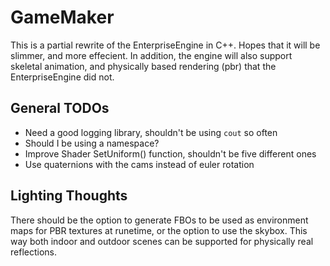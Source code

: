 # GameMaker
This is a partial rewrite of the EnterpriseEngine in C++. Hopes that it will be slimmer, and more effecient. In addition, the engine will also support skeletal animation, and physically based rendering (pbr) that the EnterpriseEngine did not.

## General TODOs
- Need a good logging library, shouldn't be using `cout` so often
- Should I be using a namespace?
- Improve Shader SetUniform() function, shouldn't be five different ones
- Use quaternions with the cams instead of euler rotation

## Lighting Thoughts
There should be the option to generate FBOs to be used as environment maps for PBR textures at runetime, or the option to use the skybox. This way both indoor and outdoor scenes can be supported for physically real reflections.